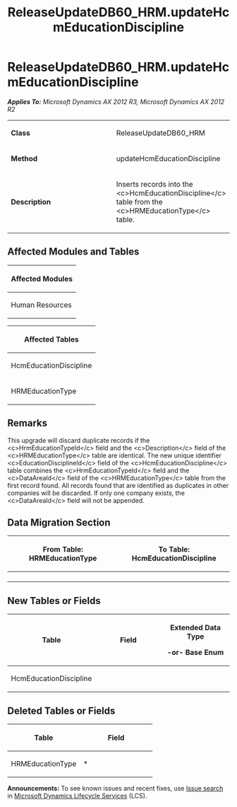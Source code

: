 ﻿---
title: ReleaseUpdateDB60_HRM.updateHcmEducationDiscipline
TOCTitle: ReleaseUpdateDB60_HRM.updateHcmEducationDiscipline
ms:assetid: e360b6f0-af7a-3bf2-3965-2bb488629cb2
ms:mtpsurl: https://msdn.microsoft.com/en-us/library/JJ737372(v=AX.60)
ms:contentKeyID: 49711814
ms.date: 05/18/2015
mtps_version: v=AX.60
---

# ReleaseUpdateDB60\_HRM.updateHcmEducationDiscipline 


_**Applies To:** Microsoft Dynamics AX 2012 R3, Microsoft Dynamics AX 2012 R2_

<table>
<colgroup>
<col style="width: 50%" />
<col style="width: 50%" />
</colgroup>
<tbody>
<tr class="odd">
<td><p><strong>Class</strong></p></td>
<td><p>ReleaseUpdateDB60_HRM</p></td>
</tr>
<tr class="even">
<td><p><strong>Method</strong></p></td>
<td><p>updateHcmEducationDiscipline</p></td>
</tr>
<tr class="odd">
<td><p><strong>Description</strong></p></td>
<td><p>Inserts records into the &lt;c&gt;HcmEducationDiscipline&lt;/c&gt; table from the &lt;c&gt;HRMEducationType&lt;/c&gt; table.</p></td>
</tr>
</tbody>
</table>


## Affected Modules and Tables

<table>
<colgroup>
<col style="width: 100%" />
</colgroup>
<thead>
<tr class="header">
<th><p>Affected Modules</p></th>
</tr>
</thead>
<tbody>
<tr class="odd">
<td><p>Human Resources</p></td>
</tr>
</tbody>
</table>


<table>
<colgroup>
<col style="width: 100%" />
</colgroup>
<thead>
<tr class="header">
<th><p>Affected Tables</p></th>
</tr>
</thead>
<tbody>
<tr class="odd">
<td><p>HcmEducationDiscipline</p></td>
</tr>
<tr class="even">
<td><p>HRMEducationType</p></td>
</tr>
</tbody>
</table>


## Remarks

This upgrade will discard duplicate records if the \<c\>HrmEducationTypeId\</c\> field and the \<c\>Description\</c\> field of the \<c\>HRMEducationType\</c\> table are identical. The new unique identifier \<c\>EducationDisciplineId\</c\> field of the \<c\>HcmEducationDiscipline\</c\> table combines the \<c\>HrmEducationTypeId\</c\> field and the \<c\>DataAreaId\</c\> field of the \<c\>HRMEducationType\</c\> table from the first record found. All records found that are identified as duplicates in other companies will be discarded. If only one company exists, the \<c\>DataAreaId\</c\> field will not be appended.

## Data Migration Section

<table>
<colgroup>
<col style="width: 50%" />
<col style="width: 50%" />
</colgroup>
<thead>
<tr class="header">
<th><p>From Table: HRMEducationType</p></th>
<th><p>To Table: HcmEducationDiscipline</p></th>
</tr>
</thead>
<tbody>
<tr class="odd">
<td><p></p></td>
<td><p></p></td>
</tr>
</tbody>
</table>


## New Tables or Fields

<table>
<colgroup>
<col style="width: 33%" />
<col style="width: 33%" />
<col style="width: 33%" />
</colgroup>
<thead>
<tr class="header">
<th><p>Table</p></th>
<th><p>Field</p></th>
<th><p>Extended Data Type</p>
<p>-or- Base Enum</p></th>
</tr>
</thead>
<tbody>
<tr class="odd">
<td><p>HcmEducationDiscipline</p></td>
<td><p></p></td>
<td><p></p></td>
</tr>
</tbody>
</table>


## Deleted Tables or Fields

<table>
<colgroup>
<col style="width: 50%" />
<col style="width: 50%" />
</colgroup>
<thead>
<tr class="header">
<th><p>Table</p></th>
<th><p>Field</p></th>
</tr>
</thead>
<tbody>
<tr class="odd">
<td><p>HRMEducationType</p></td>
<td><p>*</p></td>
</tr>
</tbody>
</table>

  
**Announcements:** To see known issues and recent fixes, use [Issue search](http://go.microsoft.com/fwlink/?linkid=389258) in [Microsoft Dynamics Lifecycle Services](http://go.microsoft.com/fwlink/?linkid=306505) (LCS).

